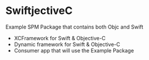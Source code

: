 # SwiftjectiveC

Example SPM Package that contains both Objc and Swift

- XCFramework for Swift & Objective-C
- Dynamic framework for Swift & Objective-C
- Consumer app that will use the Example Package
